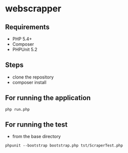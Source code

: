 # webscrapper

## Requirements
- PHP 5.4+
- Composer
- PHPUnit 5.2


## Steps
- clone the repository
- composer install

## For running the application
`php run.php`

## For running the test
- from the base directory

`phpunit --bootstrap bootstrap.php tst/ScraperTest.php`

